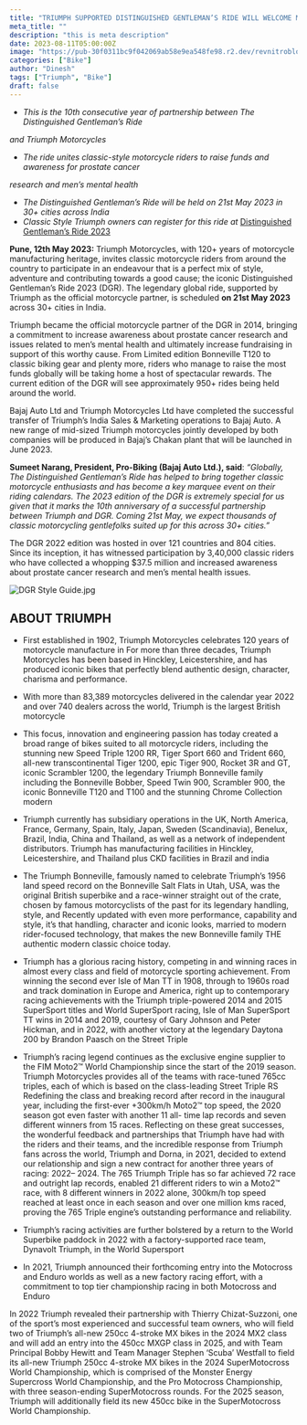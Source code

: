 ```yaml
---
title: "TRIUMPH SUPPORTED DISTINGUISHED GENTLEMAN’S RIDE WILL WELCOME MOTORCYCLISTS ACROSS THE COUNTRY ON 21st MAY IN ITS 10TH EDITION?"
meta_title: ""
description: "this is meta description"
date: 2023-08-11T05:00:00Z
image: "https://pub-30f0311bc9f042069ab58e9ea548fe98.r2.dev/revnitroblog/Blog/blog1/DGR%20Official%20Registered%20Logo.png"
categories: ["Bike"]
author: "Dinesh"
tags: ["Triumph", "Bike"]
draft: false
---
```



- *This is the 10th consecutive year of partnership between The Distinguished Gentleman’s Ride*

*and Triumph Motorcycles*

- *The ride unites classic-style motorcycle riders to raise funds and awareness for prostate cancer*

*research and men’s mental health*

- *The Distinguished Gentleman’s Ride will be held on 21st May 2023 in 30+ cities across India*
- *Classic Style Triumph owners can register for this ride at* [Distinguished Gentleman’s Ride 2023](https://www.gentlemansride.com/register)

**Pune, 12th May 2023:** Triumph Motorcycles, with 120+ years of motorcycle manufacturing heritage, invites classic motorcycle riders from around the country to participate in an endeavour that is a perfect mix of style, adventure and contributing towards a good cause; the iconic Distinguished Gentleman’s Ride 2023 (DGR). The legendary global ride, supported by Triumph as the official motorcycle partner, is scheduled **on 21st May 2023** across 30+ cities in India.

Triumph became the official motorcycle partner of the DGR in 2014, bringing a commitment to increase awareness about prostate cancer research and issues related to men’s mental health and ultimately increase fundraising in support of this worthy cause. From Limited edition Bonneville T120 to classic biking gear and plenty more, riders who manage to raise the most funds globally will be taking home a host of spectacular rewards. The current edition of the DGR will see approximately 950+ rides being held around the world.

Bajaj Auto Ltd and Triumph Motorcycles Ltd have completed the successful transfer of Triumph’s India Sales & Marketing operations to Bajaj Auto. A new range of mid-sized Triumph motorcycles jointly developed by both companies will be produced in Bajaj’s Chakan plant that will be launched in June 2023.

**Sumeet Narang, President, Pro-Biking (Bajaj Auto Ltd.), said**: *“Globally, The Distinguished Gentleman’s Ride has helped to bring together classic motorcycle enthusiasts and has become a key marquee event on their riding calendars. The 2023 edition of the DGR is extremely special for us given that it marks the 10th anniversary of a successful partnership between Triumph and DGR. Coming 21st May, we expect thousands of classic motorcycling gentlefolks suited up for this across 30+ cities.”*

The DGR 2022 edition was hosted in over 121 countries and 804 cities. Since its inception, it has witnessed participation by 3,40,000 classic riders who have collected a whopping $37.5 million and increased awareness about prostate cancer research and men’s mental health issues.

![DGR Style Guide.jpg](https://pub-30f0311bc9f042069ab58e9ea548fe98.r2.dev/revnitroblog/Blog/blog1/DGR%20Style%20Guide.jpg)

## **ABOUT TRIUMPH**

- First established in 1902, Triumph Motorcycles celebrates 120 years of motorcycle manufacture in For more than three decades, Triumph Motorcycles has been based in Hinckley, Leicestershire, and has produced iconic bikes that perfectly blend authentic design, character, charisma and performance.

- With more than 83,389 motorcycles delivered in the calendar year 2022 and over 740 dealers across the world, Triumph is the largest British motorcycle

- This focus, innovation and engineering passion has today created a broad range of bikes suited to all motorcycle riders, including the stunning new Speed Triple 1200 RR, Tiger Sport 660 and Trident 660, all-new transcontinental Tiger 1200, epic Tiger 900, Rocket 3R and GT, iconic Scrambler 1200, the legendary Triumph Bonneville family including the Bonneville Bobber, Speed Twin 900, Scrambler 900, the iconic Bonneville T120 and T100 and the stunning Chrome Collection modern

- Triumph currently has subsidiary operations in the UK, North America, France, Germany, Spain, Italy, Japan, Sweden (Scandinavia), Benelux, Brazil, India, China and Thailand, as well as a network of independent distributors. Triumph has manufacturing facilities in Hinckley, Leicestershire, and Thailand plus CKD facilities in Brazil and india

- The Triumph Bonneville, famously named to celebrate Triumph’s 1956 land speed record on the Bonneville Salt Flats in Utah, USA, was the original British superbike and a race-winner straight out of the crate, chosen by famous motorcyclists of the past for its legendary handling, style, and Recently updated with even more performance, capability and style, it’s that handling, character and iconic looks, married to modern rider-focused technology, that makes the new Bonneville family THE authentic modern classic choice today.

- Triumph has a glorious racing history, competing in and winning races in almost every class and field of motorcycle sporting achievement. From winning the second ever Isle of Man TT in 1908, through to 1960s road and track domination in Europe and America, right up to contemporary racing achievements with the Triumph triple-powered 2014 and 2015 SuperSport titles and World SuperSport racing, Isle of Man SuperSport TT wins in 2014 and 2019, courtesy of Gary Johnson and Peter Hickman, and in 2022, with another victory at the legendary Daytona 200 by Brandon Paasch on the Street Triple

- Triumph’s racing legend continues as the exclusive engine supplier to the FIM Moto2™ World Championship since the start of the 2019 season. Triumph Motorcycles provides all of the teams with race-tuned 765cc triples, each of which is based on the class-leading Street Triple RS Redefining the class and breaking record after record in the inaugural year, including the first-ever +300km/h Moto2™ top speed, the 2020 season got even faster with another 11 all- time lap records and seven different winners from 15 races. Reflecting on these great successes, the wonderful feedback and partnerships that Triumph have had with the riders and their teams, and the incredible response from Triumph fans across the world, Triumph and Dorna, in 2021, decided to extend our relationship and sign a new contract for another three years of racing: 2022– 2024. The 765 Triumph Triple has so far achieved 72 race and outright lap records, enabled 21 different riders to win a Moto2™ race, with 8 different winners in 2022 alone, 300km/h top speed reached at least once in each season and over one million kms raced, proving the 765 Triple engine’s outstanding performance and reliability.

- Triumph’s racing activities are further bolstered by a return to the World Superbike paddock in 2022 with a factory-supported race team, Dynavolt Triumph, in the World Supersport

- In 2021, Triumph announced their forthcoming entry into the Motocross and Enduro worlds as well as a new factory racing effort, with a commitment to top tier championship racing in both Motocross and Enduro

In 2022 Triumph revealed their partnership with Thierry Chizat-Suzzoni, one of the sport’s most experienced and successful team owners, who will field two of Triumph’s all-new 250cc 4-stroke MX bikes in the 2024 MX2 class and will add an entry into the 450cc MXGP class in 2025, and with Team Principal Bobby Hewitt and Team Manager Stephen ‘Scuba’ Westfall to field its all-new Triumph 250cc 4-stroke MX bikes in the 2024 SuperMotocross World Championship, which is comprised of the Monster Energy Supercross World Championship, and the Pro Motocross Championship, with three season-ending SuperMotocross rounds. For the 2025 season, Triumph will additionally field its new 450cc bike in the SuperMotocross World Championship.
